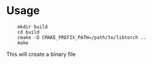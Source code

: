 # Usage

```
    mkdir build
    cd build
    cmake -D CMAKE_PREFIX_PATH=/path/to/libtorch ..
    make
```

This will create a binary file
